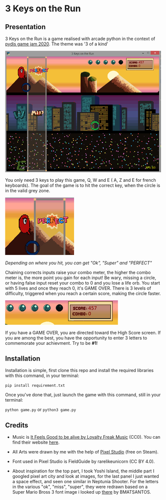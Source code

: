 # 3 Keys on the Run

## Presentation
3 Keys on the Run is a game realised with arcade python in the context of [pydis game jam 2020](https://pythondiscord.com/pages/events/game-jam-2020/).
The theme was '3 of a kind'

![A game to surpass Metal Gear](ressources/Screenshot_full.png)

You only need 3 keys to play this game, Q, W and E ( A, Z and E for french keyboards).
The goal of the game is to hit the correct key, when the circle is in the valid grey zone.

![An impressive performance](ressources/Screenshot_valid.png)

*Depending on where you hit, you can get "Ok", "Super" and "PERFECT"*

Chaining corrects inputs raise your combo meter, the higher the combo meter is, the more point you gain for each input!
Be wary, missing a circle, or having false input reset your combo to 0 and you lose a life orb. You start with 5 lives and
once they reach 0, it's GAME OVER. There is 3 levels of difficulty, triggered when you reach a certain score, making the
circle faster. 

![Life and Blood of the Gamer](ressources/Screenshot_life.png)

If you have a GAME OVER, you are directed toward the High Score screen. If you are among the best, 
you have the opportunity to enter 3 letters to commemorate your achievment. Try to be **#1**!

## Installation 

Installation is simple, first clone this repo and install the required libraries with this command, in your terminal:

```pip install requirement.txt```

Once you've done that, just launch the game with this command, still in your terminal:

```python game.py``` or ``python3 game.py``

## Credits
- Music is [It Feels Good to be alive by Loyalty Freak Music](https://freemusicarchive.org/music/Loyalty_Freak_Music) (CC0).
You can find their website [here](https://loyaltyfreakmusic.com/).

- All Arts were drawn by me with the help of [Pixel Studio](https://store.steampowered.com/app/1204050/Pixel_Studio_for_pixel_art/) 
(free on Steam).

- Font used in Pixel Studio is FieldGuide by rarelikeunicorn (CC BY 4.0).

- About inspiration for the top part, I took Yoshi Island, the middle part I googled pixel art city and look at images, 
for the last panel I just wanted a space effect, and seen one similar in Neptunia Shooter.
For the letters in the various "ok", "miss", "super", they were redrawn based on a Super Mario Bross 3 font image i
looked up [there](https://www.supermariobrosx.org/forums/viewtopic.php?t=16186) by BMATSANTOS.